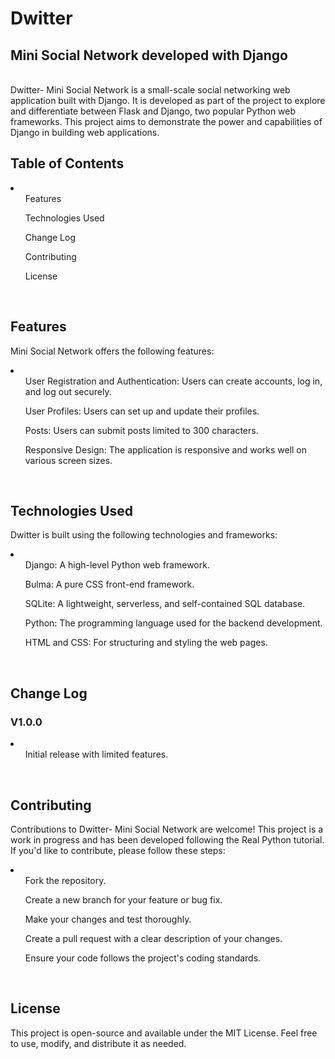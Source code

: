 # Dwitter
## Mini Social Network developed with Django

<br>
Dwitter- Mini Social Network is a small-scale social networking web application built with Django. It is developed as part of the project to explore and differentiate between Flask and Django, two popular Python web frameworks. This project aims to demonstrate the power and capabilities of Django in building web applications.

## Table of Contents
<li>
	<ul>Features</ul>
	<ul>Technologies Used</ul>
	<ul>Change Log </ul>
	<ul>Contributing</ul>
	<ul>License</ul>
</li>
<br> 

## Features
Mini Social Network offers the following features:

<li>
	<ul>User Registration and Authentication: Users can create accounts, log in, and log out securely.</ul>
	<ul>User Profiles: Users can set up and update their profiles.</ul>
	<ul>Posts: Users can submit posts limited to 300 characters.</ul>
	<ul>Responsive Design: The application is responsive and works well on various screen sizes.</ul>
</li>
<br>

## Technologies Used
Dwitter is built using the following technologies and frameworks:
<li>
	<ul>Django: A high-level Python web framework.</ul>
	<ul>Bulma: A pure CSS front-end framework. </ul>
	<ul>SQLite: A lightweight, serverless, and self-contained SQL database.</ul>
	<ul>Python: The programming language used for the backend development.</ul>
	<ul>HTML and CSS: For structuring and styling the web pages.</ul>
</li>
<br>

## Change Log
### V1.0.0
<li>
	<ul>Initial release with limited features.</ul>
</li>
<br>

## Contributing
Contributions to Dwitter- Mini Social Network are welcome! This project is a work in progress and has been developed following the Real Python tutorial. If you'd like to contribute, please follow these steps:

<li>
	<ul>Fork the repository.</ul>
	<ul>Create a new branch for your feature or bug fix.</ul>
	<ul>Make your changes and test thoroughly.</ul>
	<ul>Create a pull request with a clear description of your changes.</ul>
	<ul>Ensure your code follows the project's coding standards.</ul>
</li>
<br>

## License
This project is open-source and available under the MIT License. Feel free to use, modify, and distribute it as needed.

